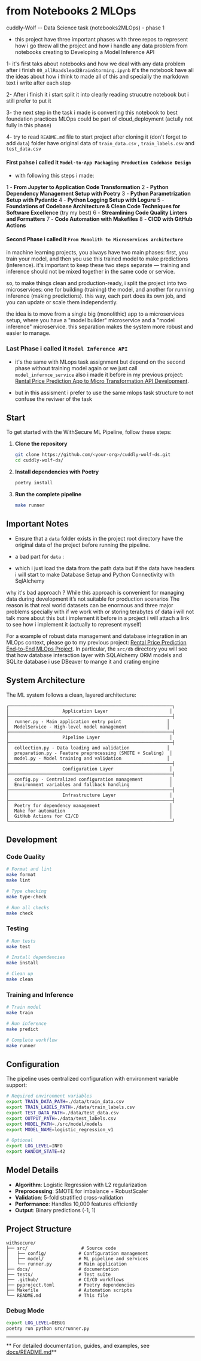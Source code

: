 # from Notebooks 2 MLOps


cuddly-Wolf -- Data Science task (notebooks2MLOps) - phase 1 

- this project have three important phases with three repos to represent how i go throw all the project and how i handle any data problem from notebooks creating to Developing a Model Inference API 

1- it's first taks about notebooks and how we deal with any data problem after i finish `00_allRoadslead2BrainStorming.ipynb` it's the notebook have all the ideas about how i think to made all of this and specially the markdown text i write after each step 

2- After i finish it i start split it into clearly reading strucutre notebook but i still prefer to put it 

3- the next step in the task i made is converting this notebook to best foundation practices MLOps could be part of cloud_deployment (actully not fully in this phase)

4- try to read `README.md` file to start project after cloning it (don't forget to add `data`) folder have original data of `train_data.csv` , `train_labels.csv` and `test_data.csv`


#### First pahse i called it `Model-to-App Packaging Production Codebase Design`
- with following this steps i made:

1 - **From Jupyter to Application Code Transformation**
2 - **Python Dependency Management Setup with Poetry**
3 - **Python Parametrization Setup with Pydantic**
4 - **Python Logging Setup with Loguru**
5 - **Foundations of Codebase Architecture & Clean Code Techniques for Software Excellence** (try my best)
6 - **Streamlining Code Quality Linters and Formatters**
7 - **Code Automation with Makefiles**
8 - **CICD with GitHub Actions**

#### Second Phase i called it `From Monolith to Microservices architecture`

in machine learning projects, you always have two main phases: first, you train your model, and then you use this trained model to make predictions (inference). it's important to keep these two steps separate — training and inference should not be mixed together in the same code or service.

so, to make things clean and production-ready, i split the project into two microservices: one for building (training) the model, and another for running inference (making predictions). this way, each part does its own job, and you can update or scale them independently.

the idea is to move from a single big (monolithic) app to a microservices setup, where you have a "model builder" microservice and a "model inference" microservice. this separation makes the system more robust and easier to manage.


### Last Phase i called it `Model Inference API`

- it's the same with MLops task assignment but depend on the second phase without training model again or we just call `model_infernce_service` also i made it before in my previous project: [Rental Price Prediction App to Micro Transformation API Development](https://github.com/Mohammed-abdulaziz-eisa/Rental-Price-Prediction-App-to-Micro-Transformation-API-Development). 

- but in this assisment i prefer to use the same mlops task structure to not confuse the reviwer of the task 

##  Start 

To get started with the WithSecure ML Pipeline, follow these steps:

1. **Clone the repository**
   ```bash
   git clone https://github.com/<your-org>/cuddly-wolf-ds.git
   cd cuddly-wolf-ds/
   ```

2. **Install dependencies with Poetry**
   ```bash
   poetry install
   ```

3. **Run the complete pipeline**
   ```bash
   make runner
   ```

##  Important Notes

- Ensure that a `data` folder exists in the project root directory have the original data of the project before running the pipeline.

- a bad part for `data` :

- which i just load the data from the path data but if the data have headers i will start to make Database Setup and Python Connectivity with SqlAlchemy 

why it's bad approach ?
While this approach is convenient for managing data during development it’s not suitable for production scenarios The reason is that real world datasets can be enormous and three major problems specially with if we work with or storing terabytes of data i will not talk more about this but i implement it before in a project i will attach a link to see how i implement it (actually to represent myself)

For a example of robust data management and database integration in an MLOps context, please go to my previous project: [Rental Price Prediction End-to-End MLOps Project](https://github.com/Mohammed-abdulaziz-eisa/Rental-Price-Prediction-End-to-End-MLOps-Project). In particular, the `src/db` directory you will see that how  database interaction layer with SQLAlchemy ORM models  and SQLite database 
i use DBeaver to mange it and crating engine  

##  System Architecture

The ML system follows a clean, layered architecture:

```
┌─────────────────────────────────────────────────────────────┐
│                    Application Layer                       │
├─────────────────────────────────────────────────────────────┤
│  runner.py - Main application entry point                 │
│  ModelService - High-level model management               │
├─────────────────────────────────────────────────────────────┤
│                    Pipeline Layer                          │
├─────────────────────────────────────────────────────────────┤
│  collection.py - Data loading and validation              │
│  preparation.py - Feature preprocessing (SMOTE + Scaling)  │
│  model.py - Model training and validation                 │
├─────────────────────────────────────────────────────────────┤
│                    Configuration Layer                     │
├─────────────────────────────────────────────────────────────┤
│  config.py - Centralized configuration management          │
│  Environment variables and fallback handling               │
├─────────────────────────────────────────────────────────────┤
│                    Infrastructure Layer                    │
├─────────────────────────────────────────────────────────────┤
│  Poetry for dependency management                          │
│  Make for automation                                       │
│  GitHub Actions for CI/CD                                  │
└─────────────────────────────────────────────────────────────┘
```

## Development

### Code Quality
```bash
# Format and lint
make format
make lint

# Type checking
make type-check

# Run all checks
make check
```

### Testing
```bash
# Run tests
make test

# Install dependencies
make install

# Clean up
make clean
```

### Training and Inference
```bash
# Train model
make train

# Run inference
make predict

# Complete workflow
make runner
```

## Configuration

The pipeline uses centralized configuration with environment variable support:

```bash
# Required environment variables
export TRAIN_DATA_PATH=./data/train_data.csv
export TRAIN_LABELS_PATH=./data/train_labels.csv
export TEST_DATA_PATH=./data/test_data.csv
export OUTPUT_PATH=./data/test_labels.csv
export MODEL_PATH=./src/model/models
export MODEL_NAME=logistic_regression_v1

# Optional
export LOG_LEVEL=INFO
export RANDOM_STATE=42
```

## Model Details

- **Algorithm**: Logistic Regression with L2 regularization
- **Preprocessing**: SMOTE for imbalance + RobustScaler
- **Validation**: 5-fold stratified cross-validation
- **Performance**: Handles 10,000 features efficiently
- **Output**: Binary predictions (-1, 1)


## Project Structure

```
withsecure/
├── src/                    # Source code
│   ├── config/            # Configuration management
│   ├── model/             # ML pipeline and services
│   └── runner.py          # Main application
├── docs/                  # documentation
├── tests/                 # Test suite
├── .github/               # CI/CD workflows
├── pyproject.toml         # Poetry dependencies
├── Makefile               # Automation scripts
└── README.md              # This file
```


### Debug Mode
```bash
export LOG_LEVEL=DEBUG
poetry run python src/runner.py
```


---

** For detailed documentation, guides, and examples, see [docs/README.md](docs/README.md)**